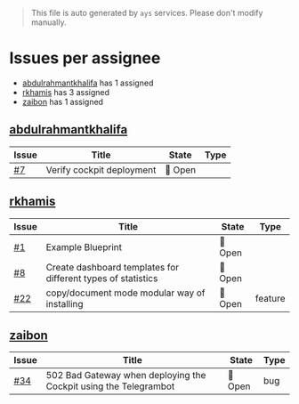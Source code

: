 > This file is auto generated by `ays` services. Please don't modify manually.

# Issues per assignee
- [abdulrahmantkhalifa](#abdulrahmantkhalifa) has 1 assigned
- [rkhamis](#rkhamis) has 3 assigned
- [zaibon](#zaibon) has 1 assigned



## [abdulrahmantkhalifa](https://github.com/abdulrahmantkhalifa)

|Issue|Title|State|Type|
|-----|-----|-----|----|
|[#7](https://github.com/jumpscale/jscockpit/issues/7)|Verify cockpit deployment|:red_circle: Open||


## [rkhamis](https://github.com/rkhamis)

|Issue|Title|State|Type|
|-----|-----|-----|----|
|[#1](https://github.com/jumpscale/jscockpit/issues/1)|Example Blueprint|:red_circle: Open||
|[#8](https://github.com/jumpscale/jscockpit/issues/8)|Create dashboard templates for different types of statistics|:red_circle: Open||
|[#22](https://github.com/jumpscale/jscockpit/issues/22)|copy/document mode modular way of installing|:red_circle: Open|feature|


## [zaibon](https://github.com/zaibon)

|Issue|Title|State|Type|
|-----|-----|-----|----|
|[#34](https://github.com/jumpscale/jscockpit/issues/34)|502 Bad Gateway when deploying the Cockpit using the Telegrambot|:red_circle: Open|bug|

